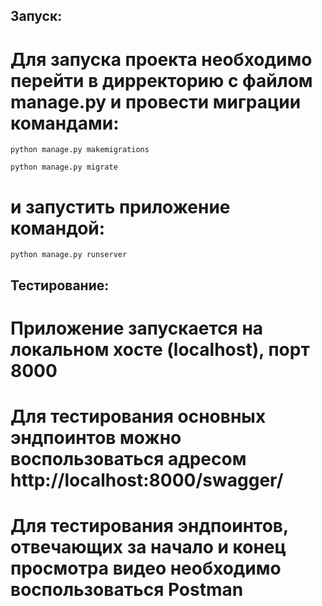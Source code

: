 ## Запуск:
# Для запуска проекта необходимо перейти в дирректорию с файлом manage.py и провести миграции командами:
```
python manage.py makemigrations
```
```
python manage.py migrate
```
# и запустить приложение командой:
```
python manage.py runserver
```
## Тестирование:
# Приложение запускается на локальном хосте (localhost), порт 8000
# Для тестирования основных эндпоинтов можно воспользоваться адресом http://localhost:8000/swagger/
# Для тестирования эндпоинтов, отвечающих за начало и конец просмотра видео необходимо воспользоваться Postman

